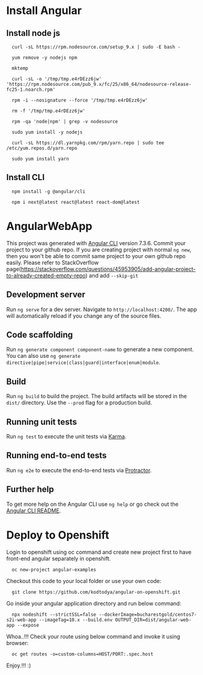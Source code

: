 # Install Angular 

## Install node js
```
  curl -sL https://rpm.nodesource.com/setup_9.x | sudo -E bash -
  
  yum remove -y nodejs npm
  
  mktemp 
  
  curl -sL -o '/tmp/tmp.e4rDEzz6jw' 'https://rpm.nodesource.com/pub_9.x/fc/25/x86_64/nodesource-release-fc25-1.noarch.rpm'
  
  rpm -i --nosignature --force '/tmp/tmp.e4rDEzz6jw'
  
  rm -f '/tmp/tmp.e4rDEzz6jw'
  
  rpm -qa 'node|npm' | grep -v nodesource
  
  sudo yum install -y nodejs
  
  curl -sL https://dl.yarnpkg.com/rpm/yarn.repo | sudo tee /etc/yum.repos.d/yarn.repo
  
  sudo yum install yarn
```

## Install CLI

```
  npm install -g @angular/cli
  
  npm i next@latest react@latest react-dom@latest
```

# AngularWebApp

This project was generated with [Angular CLI](https://github.com/angular/angular-cli) version 7.3.6. Commit your project to your github repo. If you are creating project with normal `ng new`, then you won't be able to commit same project to your own github repo easily. Please refer to StackOverflow page(https://stackoverflow.com/questions/45953905/add-angular-project-to-already-created-empty-repo) and add `--skip-git`

## Development server

Run `ng serve` for a dev server. Navigate to `http://localhost:4200/`. The app will automatically reload if you change any of the source files.

## Code scaffolding

Run `ng generate component component-name` to generate a new component. You can also use `ng generate directive|pipe|service|class|guard|interface|enum|module`.

## Build

Run `ng build` to build the project. The build artifacts will be stored in the `dist/` directory. Use the `--prod` flag for a production build.

## Running unit tests

Run `ng test` to execute the unit tests via [Karma](https://karma-runner.github.io).

## Running end-to-end tests

Run `ng e2e` to execute the end-to-end tests via [Protractor](http://www.protractortest.org/).

## Further help

To get more help on the Angular CLI use `ng help` or go check out the [Angular CLI README](https://github.com/angular/angular-cli/blob/master/README.md).

# Deploy to Openshift

Login to openshift using oc command and create new project first to have front-end angular separately in openshift. 
```
  oc new-project angular-examples
```

Checkout this code to your local folder or use your own code:
```
  git clone https://github.com/kodtodya/angular-on-openshift.git
```
Go inside your angular application directory and run below command:
```
  npx nodeshift --strictSSL=false --dockerImage=bucharestgold/centos7-s2i-web-app --imageTag=10.x --build.env OUTPUT_DIR=dist/angular-web-app --expose
```
Whoa..!!! Check your route using below command and invoke it using browser:

```
  oc get routes -o=custom-columns=HOST/PORT:.spec.host
```

Enjoy.!!! :)
